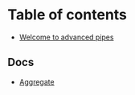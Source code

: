 # Table of contents

* [Welcome to advanced pipes](README.md)

## Docs

* [Aggregate](docs/aggregate.md)

